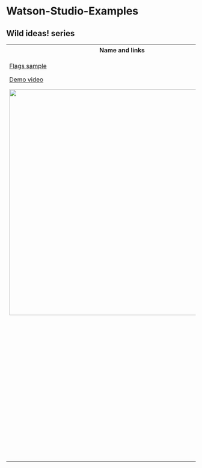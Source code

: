 # Watson-Studio-Examples

## Wild ideas! series
<table>
<tr>
<th>Name and links</th>
<th>Description</th>
</tr>
<tr>
<td valign="top"><p><a href="https://github.com/IBMDataScience/Watson-Studio-Examples/tree/master/Play-national-anthem-flags">Flags sample</a></p>
<p><a href="https://youtu.be/OpXfZ4Cx02I">Demo video</a></p>
<img src="https://github.com/IBMDataScience/Watson-Studio-Examples/blob/master/Play-national-anthem-flags/readme-images/thumbnail-flags-demo-video.png" width="600px"/></td>
<td valign="top">This sample demonstrates how to build a web app that uses a visual recognition model to classify images of flags and then play the national anthem of the country of the flag:
<ul>
<li>Train a visual recognition model on open data, using the graphical model builder in Watson Studio</li>
<li>Test the model in a graphical test tool in Watson Studio and in a Python notebook</li>
<li>Prototype Python app code in a notebook</li>
<li>Create a Python Flask web app that uses the model, and run the app on your local computer</li>
<li>Push the web app to IBM Cloud</li>
</ul>
</td>
</tr>
</table>
